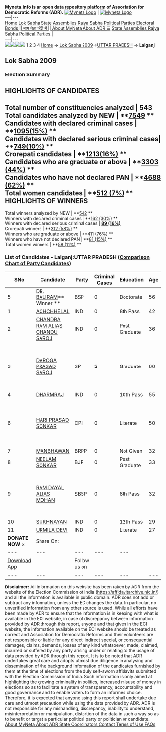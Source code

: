 **Myneta.info is an open data repository platform of Association for Democratic Reforms (ADR).**
[![Myneta Logo](https://www.myneta.info/lib/img/myneta-logo.png)](https://www.myneta.info/) | [![Myneta Logo](https://www.myneta.info/lib/img/adr-logo.png)](https://adrindia.org)  
---|---  
[Home](https://www.myneta.info/) [Lok Sabha](https://www.myneta.info/#ls "Lok Sabha") [ State Assemblies ](https://www.myneta.info/#sa "State Assemblies") [Rajya Sabha](https://www.myneta.info/#rs "Rajya Sabha") [Political Parties ](https://www.myneta.info/party "Political Parties") [ Electoral Bonds ](https://www.myneta.info/electoral_bonds "Electoral Bonds") [ || माय नेता हिंदी में || ](https://translate.google.co.in/translate?prev=hp&hl=en&js=y&u=www.myneta.info&sl=en&tl=hi&history_state0=) [ About MyNeta ](https://adrindia.org/content/about-myneta) [ About ADR ](https://adrindia.org/about-adr/who-we-are) [☰](javascript:void\(0\))
[ State Assemblies ](https://www.myneta.info/#sa "State Assemblies") [ Rajya Sabha ](https://www.myneta.info/#rs "Rajya Sabha") [ Political Parties ](https://www.myneta.info/party "Political Parties")
|   
---|---  
![](https://www.myneta.info/lib/img/banner/banner-1.png)![](https://www.myneta.info/lib/img/banner/banner-2.png)![](https://www.myneta.info/lib/img/banner/banner-3.png)![](https://www.myneta.info/lib/img/banner/banner-4.png)
1  2  3  4 
[Home](https://www.myneta.info/) → [Lok Sabha 2009](https://www.myneta.info/ls2009/)→[UTTAR PRADESH](https://www.myneta.info/ls2009/index.php?action=show_constituencies&state_id=24) → **Lalganj**
### 
## Lok Sabha 2009
###  Election Summary 
HIGHLIGHTS OF CANDIDATES  
---  
Total number of constituencies analyzed |  543   
Total candidates analyzed by NEW | **[7549](https://www.myneta.info/ls2009/index.php?action=summary&subAction=candidates_analyzed&sort=candidate#summary) **  
Candidates with declared criminal cases | **[1095(15%)](https://www.myneta.info/ls2009/index.php?action=summary&subAction=crime&sort=candidate#summary) **  
Candidates with declared serious criminal cases| **[749(10%)](https://www.myneta.info/ls2009/index.php?action=summary&subAction=serious_crime&sort=candidate#summary) **  
Crorepati candidates | **[1213(16%)](https://www.myneta.info/ls2009/index.php?action=summary&subAction=crorepati&sort=candidate#summary) **  
Candidates who are graduate or above | **[3303 (44%)](https://www.myneta.info/ls2009/index.php?action=summary&subAction=education&sort=candidate#summary) **  
Candidates who have not declared PAN | **[4688 (62%)](https://www.myneta.info/ls2009/index.php?action=summary&subAction=without_pan&sort=candidate#summary) **  
Total women candidates | **[512 (7%)](https://www.myneta.info/ls2009/index.php?action=summary&subAction=women_candidate&sort=candidate#summary) **  
HIGHLIGHTS OF WINNERS  
---  
Total winners analyzed by NEW | **[542](https://www.myneta.info/ls2009/index.php?action=summary&subAction=winner_analyzed&sort=candidate#summary) **  
Winners with declared criminal cases | **[162 (30%)](https://www.myneta.info/ls2009/index.php?action=summary&subAction=winner_crime&sort=candidate#summary) **  
Winners with declared serious criminal cases | **[89 (16%)](https://www.myneta.info/ls2009/index.php?action=summary&subAction=winner_serious_crime&sort=candidate#summary)**  
Crorepati winners | **[312 (58%)](https://www.myneta.info/ls2009/index.php?action=summary&subAction=winner_crorepati&sort=candidate#summary) **  
Winners who are graduate or above | **[411 (76%)](https://www.myneta.info/ls2009/index.php?action=summary&subAction=winner_education&sort=candidate#summary) **  
Winners who have not declared PAN | **[81 (15%)](https://www.myneta.info/ls2009/index.php?action=summary&subAction=winner_without_pan&sort=candidate#summary) **  
Total women winners | **[58 (11%)](https://www.myneta.info/ls2009/index.php?action=summary&subAction=winner_women&sort=candidate#summary) **  
### List of Candidates - Lalganj:UTTAR PRADESH ([Comparison Chart of Party Candidates](https://www.myneta.info/ls2009/comparisonchart.php?constituency_id=95))
SNo | Candidate| Party| Criminal Cases| Education| Age| Total Assets| Liabilities  
---|---|---|---|---|---|---|---  
5  | [DR. BALIRAM](https://www.myneta.info/ls2009/candidate.php?candidate_id=1310)** Winner ** | BSP | 0 | Doctorate| 56 | Rs 80,03,036 ~ 80 Lacs+ | Rs 6,38,922 ~ 6 Lacs+  
1  | [ACHCHHELAL](https://www.myneta.info/ls2009/candidate.php?candidate_id=1892) | IND | 0 | 8th Pass| 42 | Rs 1,20,000 ~ 1 Lacs+ | Rs 0 ~   
2  | [CHANDRA RAM ALIAS CHANDU SAROJ](https://www.myneta.info/ls2009/candidate.php?candidate_id=1894) | IND | 0 | Post Graduate| 36 | Rs 85,584 ~ 85 Thou+ | Rs 3,50,000 ~ 3 Lacs+  
3  | [DAROGA PRASAD SAROJ](https://www.myneta.info/ls2009/candidate.php?candidate_id=1308) | SP | **5** | Graduate| 60 | ![](https://myneta.info/image_v2.php?myneta_folder=ls2009&candidate_id=1308&col=ta) | ![](https://myneta.info/image_v2.php?myneta_folder=ls2009&candidate_id=1308&col=lia)  
4  | [DHARMRAJ](https://www.myneta.info/ls2009/candidate.php?candidate_id=1895) | IND | 0 | 10th Pass| 55 | Rs 7,54,201 ~ 7 Lacs+ | Rs 0 ~   
6  | [HARI PRASAD SONKAR](https://www.myneta.info/ls2009/candidate.php?candidate_id=1311) | CPI | 0 | Literate| 50 | ![](https://myneta.info/image_v2.php?myneta_folder=ls2009&candidate_id=1311&col=ta) | ![](https://myneta.info/image_v2.php?myneta_folder=ls2009&candidate_id=1311&col=lia)  
7  | [MANBHAWAN](https://www.myneta.info/ls2009/candidate.php?candidate_id=1312) | BRPP | 0 | Not Given| 32 | Rs 7,59,500 ~ 7 Lacs+ | Rs 0 ~   
8  | [NEELAM SONKAR](https://www.myneta.info/ls2009/candidate.php?candidate_id=1309) | BJP | 0 | Post Graduate| 33 | Rs 1,15,55,274 ~ 1 Crore+ | Rs 13,00,000 ~ 13 Lacs+  
9  | [RAM DAYAL ALIAS MOHAN](https://www.myneta.info/ls2009/candidate.php?candidate_id=1313) | SBSP | 0 | 8th Pass| 32 | ![](https://myneta.info/image_v2.php?myneta_folder=ls2009&candidate_id=1313&col=ta) | ![](https://myneta.info/image_v2.php?myneta_folder=ls2009&candidate_id=1313&col=lia)  
10  | [SUKHNAYAN](https://www.myneta.info/ls2009/candidate.php?candidate_id=1896) | IND | 0 | 12th Pass| 29 | Rs 1,95,000 ~ 1 Lacs+ | Rs 0 ~   
11  | [URMILA DEVI](https://www.myneta.info/ls2009/candidate.php?candidate_id=1893) | IND | 0 | Literate| 27 | Rs 5,96,000 ~ 5 Lacs+ | Rs 0 ~   
|  **DONATE NOW** × |  Share On:  | [](https://api.whatsapp.com/send?text=https%3A%2F%2Fmyneta.info%2Fpunjab2022%2Findex.php%3Faction%3Dshow_constituencies%26state_id%3D19) | [](https://www.facebook.com/sharer/sharer.php?u=https%3A%2F%2Fmyneta.info%2Fpunjab2022%2Findex.php%3Faction%3Dshow_constituencies%26state_id%3D19) | [](https://twitter.com/share?url=https%3A%2F%2Fmyneta.info%2Fpunjab2022%2Findex.php%3Faction%3Dshow_constituencies%26state_id%3D19)  
---|---|---|---|---  
| [ Download App ](https://play.google.com/store/apps/details?id=com.webrosoft.myneta1&pcampaignid=pcampaignidMKT-Other-global-all-co-prtnr-py-PartBadge-Mar2515-1) | [](https://play.google.com/store/apps/details?id=com.webrosoft.myneta1&pcampaignid=pcampaignidMKT-Other-global-all-co-prtnr-py-PartBadge-Mar2515-1) |  Follow us on  | [](https://www.facebook.com/adrindia.org/) | [](https://twitter.com/adrspeaks) | [](https://groups.google.com/g/national-election-watch?hl=en&pli=1) | [](https://www.instagram.com/adrspeaks/) | [](https://www.youtube.com/user/adrspeaks) | [](https://sharechat.com/profile/adrspeaks)  
---|---|---|---|---|---|---|---|---  
**Disclaimer:** All information on this website has been taken by ADR from the website of the Election Commission of India (https://affidavitarchive.nic.in/) and all the information is available in public domain. ADR does not add or subtract any information, unless the EC changes the data. In particular, no unverified information from any other source is used. While all efforts have been made by ADR to ensure that the information is in keeping with what is available in the ECI website, in case of discrepancy between information provided by ADR through this report, anyone and that given in the ECI website, the information available on the ECI website should be treated as correct and Association for Democratic Reforms and their volunteers are not responsible or liable for any direct, indirect special, or consequential damages, claims, demands, losses of any kind whatsoever, made, claimed, incurred or suffered by any party arising under or relating to the usage of data provided by ADR through this report. It is to be noted that ADR undertakes great care and adopts utmost due diligence in analysing and dissemination of the background information of the candidates furnished by them at the time of elections from the duly self-sworn affidavits submitted with the Election Commission of India. Such information is only aimed at highlighting the growing criminality in politics, increased misuse of money in elections so as to facilitate a system of transparency, accountability and good governance and to enable voters to form an informed choice. Therefore, it is expected that anyone using this report shall undertake due care and utmost precaution while using the data provided by ADR. ADR is not responsible for any mishandling, discrepancy, inability to understand, misinterpretation or manipulation, distortion of the data in such a way so as to benefit or target a particular political party or politician or candidate. 
[ About MyNeta ](https://adrindia.org/content/about-myneta) [ About ADR ](https://adrindia.org/about-adr/who-we-are) [ State Coordinators ](https://adrindia.org/about-adr/state-coordinators) [ Contact ](https://adrindia.org/contact-us) [ Terms of Use ](https://adrindia.org/content/adr-terms-use) [ FAQs ](https://adrindia.org/content/faqs)
